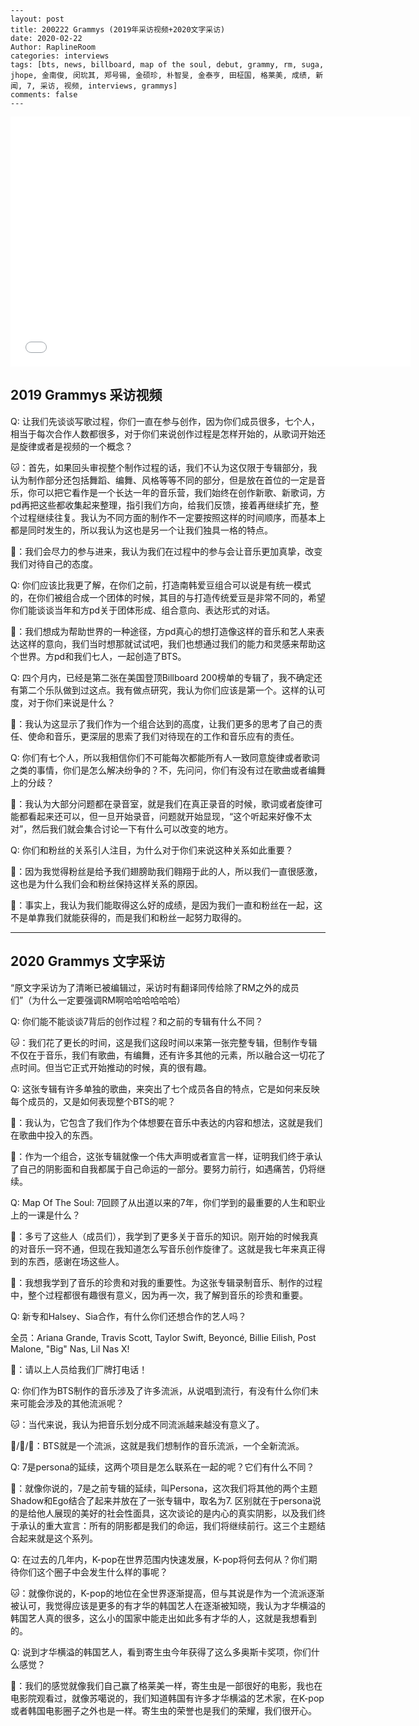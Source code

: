 ```
---
layout: post
title: 200222 Grammys (2019年采访视频+2020文字采访)
date: 2020-02-22
Author: RaplineRoom
categories: interviews
tags: [bts, news, billboard, map of the soul, debut, grammy, rm, suga, jhope, 金南俊, 闵玧其, 郑号锡, 金硕珍, 朴智旻, 金泰亨, 田柾国, 格莱美, 成绩, 新闻, 7, 采访, 视频, interviews, grammys]
comments: false
--- 
```

<iframe width='640' height='400' frameborder='0' allowfullscreen src='//player.ooyala.com/static/v4/stable/4.20.7/skin-plugin/iframe.html?ec=NjNzc4ZzE6uGCpLdiTEU9yUMIiGMULO4&pbid=YjlhZDY1YzdkZDhlMGEzN2ZiMWU4OWI3&pcode=JldmY6KL4Ufi6F7wGSY0m3nayjID'></iframe>

## 2019 Grammys 采访视频

Q: 让我们先谈谈写歌过程，你们一直在参与创作，因为你们成员很多，七个人，相当于每次合作人数都很多，对于你们来说创作过程是怎样开始的，从歌词开始还是旋律或者是视频的一个概念？

🐱：首先，如果回头审视整个制作过程的话，我们不认为这仅限于专辑部分，我认为制作部分还包括舞蹈、编舞、风格等等不同的部分，但是放在首位的一定是音乐，你可以把它看作是一个长达一年的音乐营，我们始终在创作新歌、新歌词，方pd再把这些都收集起来整理，指引我们方向，给我们反馈，接着再继续扩充，整个过程继续往复。我认为不同方面的制作不一定要按照这样的时间顺序，而基本上都是同时发生的，所以我认为这也是另一个让我们独具一格的特点。

🦌：我们会尽力的参与进来，我认为我们在过程中的参与会让音乐更加真挚，改变我们对待自己的态度。

Q: 你们应该比我更了解，在你们之前，打造南韩爱豆组合可以说是有统一模式的，在你们被组合成一个团体的时候，其目的与打造传统爱豆是非常不同的，希望你们能谈谈当年和方pd关于团体形成、组合意向、表达形式的对话。

🐨：我们想成为帮助世界的一种途径，方pd真心的想打造像这样的音乐和艺人来表达这样的意向，我们当时想那就试试吧，我们也想通过我们的能力和灵感来帮助这个世界。方pd和我们七人，一起创造了BTS。

Q: 四个月内，已经是第二张在美国登顶Billboard 200榜单的专辑了，我不确定还有第二个乐队做到过这点。我有做点研究，我认为你们应该是第一个。这样的认可度，对于你们来说是什么？

🐰：我认为这显示了我们作为一个组合达到的高度，让我们更多的思考了自己的责任、使命和音乐，更深层的思索了我们对待现在的工作和音乐应有的责任。

Q: 你们有七个人，所以我相信你们不可能每次都能所有人一致同意旋律或者歌词之类的事情，你们是怎么解决纷争的？不，先问问，你们有没有过在歌曲或者编舞上的分歧？

🐤：我认为大部分问题都在录音室，就是我们在真正录音的时候，歌词或者旋律可能都看起来还可以，但一旦开始录音，问题就开始显现，“这个听起来好像不太对”，然后我们就会集合讨论一下有什么可以改变的地方。

Q: 你们和粉丝的关系引人注目，为什么对于你们来说这种关系如此重要？

🐯：因为我觉得粉丝是给予我们翅膀助我们翱翔于此的人，所以我们一直很感激，这也是为什么我们会和粉丝保持这样关系的原因。

🦙：事实上，我认为我们能取得这么好的成绩，是因为我们一直和粉丝在一起，这不是单靠我们就能获得的，而是我们和粉丝一起努力取得的。

----------

## 2020 Grammys 文字采访

“原文字采访为了清晰已被编辑过，采访时有翻译同传给除了RM之外的成员们”（为什么一定要强调RM啊哈哈哈哈哈哈）

Q: 你们能不能谈谈7背后的创作过程？和之前的专辑有什么不同？

🐱：我们花了更长的时间，这是我们这段时间以来第一张完整专辑，但制作专辑不仅在于音乐，我们有歌曲，有编舞，还有许多其他的元素，所以融合这一切花了点时间。但当它正式开始推动的时候，真的很有趣。

Q: 这张专辑有许多单独的歌曲，来突出了七个成员各自的特点，它是如何来反映每个成员的，又是如何表现整个BTS的呢？

🐰：我认为，它包含了我们作为个体想要在音乐中表达的内容和想法，这就是我们在歌曲中投入的东西。

🐨：作为一个组合，这张专辑就像一个伟大声明或者宣言一样，证明我们终于承认了自己的阴影面和自我都属于自己命运的一部分。要努力前行，如遇痛苦，仍将继续。

Q: Map Of The Soul: 7回顾了从出道以来的7年，你们学到的最重要的人生和职业上的一课是什么？

🦙：多亏了这些人（成员们），我学到了更多关于音乐的知识。刚开始的时候我真的对音乐一窍不通，但现在我知道怎么写音乐创作旋律了。这就是我七年来真正得到的东西，感谢在场这些人。

🐰：我想我学到了音乐的珍贵和对我的重要性。为这张专辑录制音乐、制作的过程中，整个过程都很有趣很有意义，因为再一次，我了解到音乐的珍贵和重要。

Q: 新专和Halsey、Sia合作，有什么你们还想合作的艺人吗？

全员：Ariana Grande, Travis Scott, Taylor Swift, Beyoncé, Billie Eilish, Post Malone, "Big" Nas, Lil Nas X!

🐨：请以上人员给我们厂牌打电话！

Q: 你们作为BTS制作的音乐涉及了许多流派，从说唱到流行，有没有什么你们未来可能会涉及的其他流派呢？

🐱：当代来说，我认为把音乐划分成不同流派越来越没有意义了。

🐰/🐯/🦌：BTS就是一个流派，这就是我们想制作的音乐流派，一个全新流派。

Q: 7是persona的延续，这两个项目是怎么联系在一起的呢？它们有什么不同？

🐨：就像你说的，7是之前专辑的延续，叫Persona，这次我们将其他的两个主题Shadow和Ego结合了起来并放在了一张专辑中，取名为7. 区别就在于persona说的是给他人展现的美好的社会性面具，这次谈论的是内心的真实阴影，以及我们终于承认的重大宣言：所有的阴影都是我们的命运，我们将继续前行。这三个主题结合起来就是这个系列。

Q: 在过去的几年内，K-pop在世界范围内快速发展，K-pop将何去何从？你们期待你们这个圈子中会发生什么样的事呢？

🐱：就像你说的，K-pop的地位在全世界逐渐提高，但与其说是作为一个流派逐渐被认可，我觉得应该是更多的有才华的韩国艺人在逐渐被知晓，我认为才华横溢的韩国艺人真的很多，这么小的国家中能走出如此多有才华的人，这就是我想看到的。

Q: 说到才华横溢的韩国艺人，看到寄生虫今年获得了这么多奥斯卡奖项，你们什么感觉？

🐨：我们的感觉就像我们自己赢了格莱美一样，寄生虫是一部很好的电影，我也在电影院观看过，就像苏噶说的，我们知道韩国有许多才华横溢的艺术家，在K-pop或者韩国电影圈子之外也是一样。寄生虫的荣誉也是我们的荣耀，我们很开心。